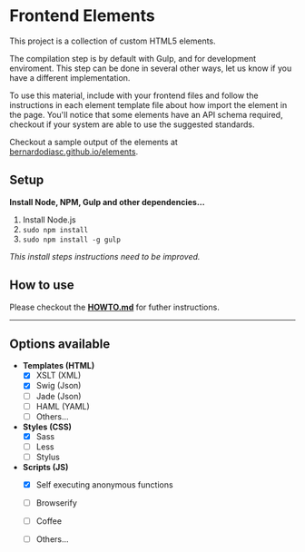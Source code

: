 # Frontend Elements

This project is a collection of custom HTML5 elements.

The compilation step is by default with Gulp, and for development enviroment. This step can be done in several other ways, let us know if you have a different implementation.

To use this material, include with your frontend files and follow the instructions in each element template file about how import the element in the page. You'll notice that some elements have an API schema required, checkout if your system are able to use the suggested standards.

Checkout a sample output of the elements at [bernardodiasc.github.io/elements](http://bernardodiasc.github.io/elements).

## Setup

__Install Node, NPM, Gulp and other dependencies...__

1. Install Node.js
2. `sudo npm install`
3. `sudo npm install -g gulp`

_This install steps instructions need to be improved._

## How to use

Please checkout the __[HOWTO.md](./HOWTO.md)__ for futher instructions.

---

## Options available

- __Templates (HTML)__
  - [x] XSLT (XML)
  - [x] Swig (Json)
  - [ ] Jade (Json)
  - [ ] HAML (YAML)
  - [ ] Others...

- __Styles (CSS)__
  - [x] Sass
  - [ ] Less
  - [ ] Stylus

- __Scripts (JS)__
  - [x] Self executing anonymous functions
  - [ ] Browserify
  - [ ] Coffee
  - [ ] Others...


